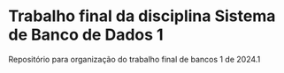 <p style="text-align: justify">

# Trabalho final da disciplina Sistema de Banco de Dados 1
 Repositório para organização do trabalho final de bancos 1 de 2024.1

